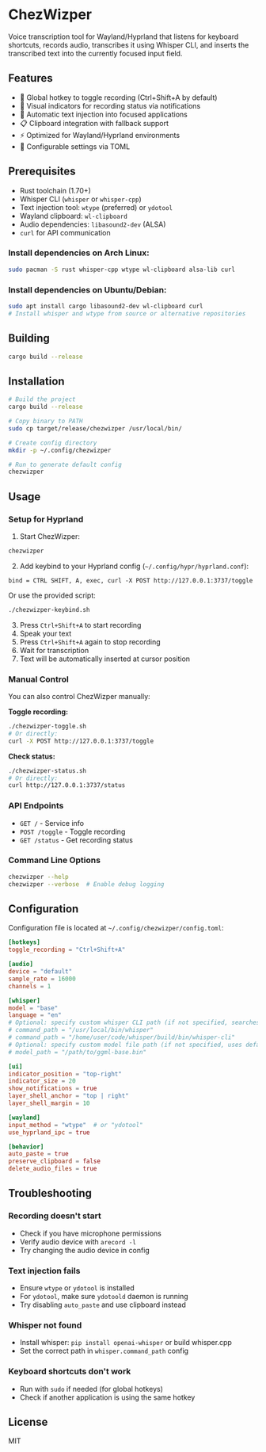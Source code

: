 # ChezWizper

Voice transcription tool for Wayland/Hyprland that listens for keyboard shortcuts, records audio, transcribes it using Whisper CLI, and inserts the transcribed text into the currently focused input field.

## Features

- 🎤 Global hotkey to toggle recording (Ctrl+Shift+A by default)
- 🔴 Visual indicators for recording status via notifications
- 🎯 Automatic text injection into focused applications
- 📋 Clipboard integration with fallback support
- ⚡ Optimized for Wayland/Hyprland environments
- 🔧 Configurable settings via TOML

## Prerequisites

- Rust toolchain (1.70+)
- Whisper CLI (`whisper` or `whisper-cpp`)
- Text injection tool: `wtype` (preferred) or `ydotool`
- Wayland clipboard: `wl-clipboard`
- Audio dependencies: `libasound2-dev` (ALSA)
- `curl` for API communication

### Install dependencies on Arch Linux:
```bash
sudo pacman -S rust whisper-cpp wtype wl-clipboard alsa-lib curl
```

### Install dependencies on Ubuntu/Debian:
```bash
sudo apt install cargo libasound2-dev wl-clipboard curl
# Install whisper and wtype from source or alternative repositories
```

## Building

```bash
cargo build --release
```

## Installation

```bash
# Build the project
cargo build --release

# Copy binary to PATH
sudo cp target/release/chezwizper /usr/local/bin/

# Create config directory
mkdir -p ~/.config/chezwizper

# Run to generate default config
chezwizper
```

## Usage

### Setup for Hyprland

1. Start ChezWizper:
```bash
chezwizper
```

2. Add keybind to your Hyprland config (`~/.config/hypr/hyprland.conf`):
```
bind = CTRL SHIFT, A, exec, curl -X POST http://127.0.0.1:3737/toggle
```

Or use the provided script:
```bash
./chezwizper-keybind.sh
```

3. Press `Ctrl+Shift+A` to start recording
4. Speak your text
5. Press `Ctrl+Shift+A` again to stop recording
6. Wait for transcription
7. Text will be automatically inserted at cursor position

### Manual Control
You can also control ChezWizper manually:

**Toggle recording:**
```bash
./chezwizper-toggle.sh
# Or directly:
curl -X POST http://127.0.0.1:3737/toggle
```

**Check status:**
```bash
./chezwizper-status.sh
# Or directly:
curl http://127.0.0.1:3737/status
```

### API Endpoints
- `GET /` - Service info
- `POST /toggle` - Toggle recording
- `GET /status` - Get recording status

### Command Line Options

```bash
chezwizper --help
chezwizper --verbose  # Enable debug logging
```

## Configuration

Configuration file is located at `~/.config/chezwizper/config.toml`:

```toml
[hotkeys]
toggle_recording = "Ctrl+Shift+A"

[audio]
device = "default"
sample_rate = 16000
channels = 1

[whisper]
model = "base"
language = "en"
# Optional: specify custom whisper CLI path (if not specified, searches in PATH)
# command_path = "/usr/local/bin/whisper"
# command_path = "/home/user/code/whisper/build/bin/whisper-cli"
# Optional: specify custom model file path (if not specified, uses default whisper.cpp format)
# model_path = "/path/to/ggml-base.bin"

[ui]
indicator_position = "top-right"
indicator_size = 20
show_notifications = true
layer_shell_anchor = "top | right"
layer_shell_margin = 10

[wayland]
input_method = "wtype"  # or "ydotool"
use_hyprland_ipc = true

[behavior]
auto_paste = true
preserve_clipboard = false
delete_audio_files = true
```

## Troubleshooting

### Recording doesn't start
- Check if you have microphone permissions
- Verify audio device with `arecord -l`
- Try changing the audio device in config

### Text injection fails
- Ensure `wtype` or `ydotool` is installed
- For `ydotool`, make sure `ydotoold` daemon is running
- Try disabling `auto_paste` and use clipboard instead

### Whisper not found
- Install whisper: `pip install openai-whisper` or build whisper.cpp
- Set the correct path in `whisper.command_path` config

### Keyboard shortcuts don't work
- Run with `sudo` if needed (for global hotkeys)
- Check if another application is using the same hotkey

## License

MIT
